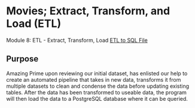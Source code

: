 # Movies; Extract, Transform, and Load (ETL)
Module 8:  ETL - Extract, Transform, Load [ETL to SQL File](https://github.com/sqrtofpi/Movies-ETL/blob/3a94fabea0080cd86e1f8f7531a8ab1803bbca3e/ETL_create_database.ipynb)

## Purpose

Amazing Prime upon reviewing our initial dataset, has enlisted our help to create an automated pipeline that takes in new data, transforms it from multiple datasets to clean and condense the data before updating existing tables. After the data has been transformed to useable data, the program will then load the data to a PostgreSQL database where it can be queried.
